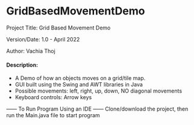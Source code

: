 # GridBasedMovementDemo
Project Title: Grid Based Movement Demo

Version/Date: 1.0 - April 2022

Author: Vachia Thoj

#### Description: 
- A Demo of how an objects moves on a grid/tile map. 
- GUI built using the Swing and AWT libraries in Java
- Possible movements: left, right, up, down, NO diagonal movements
- Keyboard controls: Arrow keys




—— To Run Program Using an IDE —— Clone/download the project, then run the Main.java file to start program
